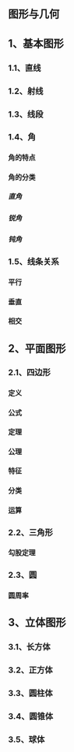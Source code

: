 ## 图形与几何

## 1、基本图形

### 1.1、直线

### 1.2、射线

### 1.3、线段

### 1.4、角
#### 角的特点
#### 角的分类
##### 直角
##### 锐角
##### 钝角

### 1.5、线条关系
#### 平行
#### 垂直
#### 相交

## 2、平面图形

### 2.1、四边形
#### 定义
#### 公式
#### 定理
#### 公理
#### 特征
#### 分类
#### 运算

### 2.2、三角形
#### 勾股定理

### 2.3、圆
#### 圆周率

## 3、立体图形
### 3.1、长方体
### 3.2、正方体
### 3.3、圆柱体
### 3.4、圆锥体
### 3.5、球体

